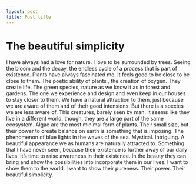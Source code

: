 ```yaml
---
layout: post
title: Post title
---
```


# The beautiful simplicity 

I have always had a love for nature. I love to be surrounded by trees. Seeing the bloom and the decay, the endless cycle of a process that is part of existence. Plants have always fascinated me. It feels good to be close to be close to them.The poetic ability of plants , the creation of oxygen. They create life.The green species, nature as we know it as in forest and gardens. The one we experience and design and even keep in  our houses to stay closer to them. We have a  natural attraction to them, just because we are aware of them and of their good intensions. But there is a species we are less aware of. This creatures, barely seen by man. It seems like they live in a different world, though, they are a large part of the same ecosystem.Algae are the most minimal form of plants. Their small size, but their power to create balance on earth is something that is imposing. The phenomenon of blue lights in the waves of the sea. Mystical. Intriguing. A beautiful appearance we as humans are naturally attracted to. Something that I have never seen, because their existence is further away of our daily lives.It’s time to raise awareness in their existence. In the beauty they can bring and show the possibilities into incorporate them in our lives. I want to show them to the world.I want to show their pureness. Their power. Their beautiful simplicity.  



